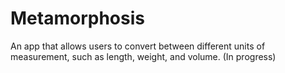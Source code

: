 # Metamorphosis
An app that allows users to convert between different units of measurement, such as length, weight, and volume. (In progress)
